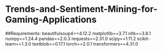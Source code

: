 # Trends-and-Sentiment-Mining-for-Gaming-Applications

##Requirements:
beautifulsoup4==4.12.2
matplotlib==3.7.1
nltk==3.8.1
numpy==1.24.4
pandas==2.0.3
requests==2.31.0
scipy==1.11.2
scikit-learn==1.3.0
textblob==0.17.1
torch==2.0.1
transformers==4.31.0
